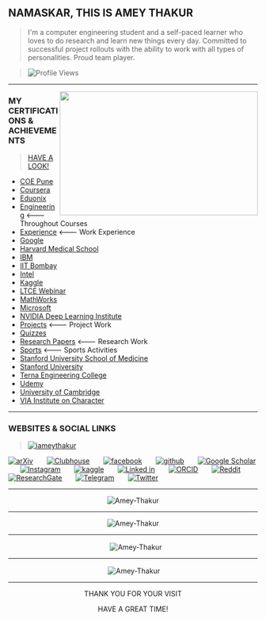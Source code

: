 ## NAMASKAR, THIS IS AMEY THAKUR

>I'm a computer engineering student and a self-paced learner who loves to do research and learn new things every day. Committed to successful project rollouts with the ability to work with all types of personalities. Proud team player. 

<!--
**Amey-Thakur/Amey-Thakur** is a ✨ _special_ ✨ repository because its `README.md` (this file) appears on your GitHub profile.

Here are some ideas to get you started:

- 🔭 I’m currently working on ...
- 🌱 I’m currently learning ...
- 👯 I’m looking to collaborate on ...
- 🤔 I’m looking for help with ...
- 💬 Ask me about ...
- 📫 How to reach me: ...
- 😄 Pronouns: ...
- ⚡ Fun fact: ...

```bash
.
├── code
│   └── Data_preparation_and_Analysis.ipynb
├── input
│   ├── sample_submission.xlsx
│   ├── test.csv
│   └── train.csv
├── README.md
└── submissions
```
-->

>![Profile Views](https://komarev.com/ghpvc/?username=Amey-Thakur&color=brightgreen&style=flat-square&label=PROFILE+VIEWS)

---

<img align="right" height="250" width="400" src="https://media3.giphy.com/media/p4NLw3I4U0idi/giphy.gif?cid=ecf05e47u651twctsezhzbsw8myzchukcjxu7oeakq3ujf17&rid=giphy.gif" />

### MY CERTIFICATIONS & ACHIEVEMENTS

>[HAVE A LOOK!](https://github.com/Amey-Thakur/ACHIEVEMENTS#readme)

 - [COE Pune](https://github.com/Amey-Thakur/ACHIEVEMENTS#coe-pune)
 - [Coursera](https://github.com/Amey-Thakur/ACHIEVEMENTS#coursera)
 - [Eduonix](https://github.com/Amey-Thakur/ACHIEVEMENTS#eduonix)
 - [Engineering](https://github.com/Amey-Thakur/ACHIEVEMENTS#engineering)          <--- Throughout Courses
 - [Experience](https://github.com/Amey-Thakur/ACHIEVEMENTS#experience)          <--- Work Experience
 - [Google](https://github.com/Amey-Thakur/ACHIEVEMENTS#google)
 - [Harvard Medical School](https://github.com/Amey-Thakur/ACHIEVEMENTS#harvard-medical-school)
 - [IBM](https://github.com/Amey-Thakur/ACHIEVEMENTS#ibm)
 - [IIT Bombay](https://github.com/Amey-Thakur/ACHIEVEMENTS#iit-bombay)
 - [Intel](https://github.com/Amey-Thakur/ACHIEVEMENTS#intel)
 - [Kaggle](https://github.com/Amey-Thakur/ACHIEVEMENTS/#kaggle)
 - [LTCE Webinar](https://github.com/Amey-Thakur/ACHIEVEMENTS#ltce-webinar)
 - [MathWorks](https://github.com/Amey-Thakur/ACHIEVEMENTS#mathworks)
 - [Microsoft](https://github.com/Amey-Thakur/ACHIEVEMENTS#microsoft)
 - [NVIDIA Deep Learning Institute](https://github.com/Amey-Thakur/ACHIEVEMENTS#nvidia-deep-learning-institute)
 - [Projects](https://github.com/Amey-Thakur/ACHIEVEMENTS#projects)          <--- Project Work
 - [Quizzes](https://github.com/Amey-Thakur/ACHIEVEMENTS#quizzes)
 - [Research Papers](https://github.com/Amey-Thakur/ACHIEVEMENTS#research-papers)          <--- Research Work
 - [Sports](https://github.com/Amey-Thakur/ACHIEVEMENTS/#sports)          <--- Sports Activities
 - [Stanford University School of Medicine](https://github.com/Amey-Thakur/ACHIEVEMENTS#stanford-university-school-of-medicine)
 - [Stanford University](https://github.com/Amey-Thakur/ACHIEVEMENTS#stanford-university)
 - [Terna Engineering College](https://github.com/Amey-Thakur/ACHIEVEMENTS#terna-engineering-college)
 - [Udemy](https://github.com/Amey-Thakur/ACHIEVEMENTS#udemy)
 - [University of Cambridge](https://github.com/Amey-Thakur/ACHIEVEMENTS/#university-of-cambridge)
 - [VIA Institute on Character](https://github.com/Amey-Thakur/ACHIEVEMENTS#via-institute-on-character)

---

### WEBSITES & SOCIAL LINKS

><a href="https://twitter.com/iameythakur" target="blank"><img src="https://img.shields.io/twitter/follow/iameythakur?logo=twitter&style=for-the-badge&color=blue&style=flat-square" alt="iameythakur" /></a>

[![arXiv](https://user-images.githubusercontent.com/54937357/128647010-e941096e-1aa8-42b0-9b43-6d350918ad62.jpg)](https://arxiv.org/a/thakur_a_3.html) &nbsp; &nbsp; &nbsp;
[![Clubhouse](https://user-images.githubusercontent.com/54937357/128518748-dbbf03b9-cb23-4867-a376-3099bddbbf5e.png)](https://www.clubhouse.com/@ameythakur) &nbsp; &nbsp; &nbsp;
[![facebook](https://user-images.githubusercontent.com/54937357/127763744-3a5c9e3d-16b0-4633-a462-054c054830f4.png)](https://www.facebook.com/iameythakur) &nbsp; &nbsp; &nbsp;
[![github](https://user-images.githubusercontent.com/54937357/126553108-d50d51f3-5d73-46a9-bd47-9ce55eae1d4c.png)](https://github.com/Amey-Thakur) &nbsp; &nbsp; &nbsp;
[![Google Scholar](https://user-images.githubusercontent.com/54937357/128647066-f7ad94a4-9238-475a-8b05-31d623e7bccc.png)](https://scholar.google.com/citations?user=0inooPgAAAAJ) &nbsp; &nbsp; &nbsp;
[![Instagram](https://user-images.githubusercontent.com/54937357/128647103-fc9fe915-e8b1-4152-b5d8-51b42933953a.jpg)](https://www.instagram.com/iameythakur) &nbsp; &nbsp; &nbsp;
[![kaggle](https://user-images.githubusercontent.com/54937357/126513065-fc04f954-a3b4-4e9d-878b-92b6c0d61753.jpg)](https://www.kaggle.com/ameythakur20) &nbsp; &nbsp; &nbsp;
[![Linked in](https://user-images.githubusercontent.com/54937357/126513520-a9a3a301-101c-4e39-ab00-a2ec114da8e7.png)](https://www.linkedin.com/in/amey-thakur/) &nbsp; &nbsp; &nbsp;
[![ORCID](https://user-images.githubusercontent.com/54937357/126552299-08592769-5f9b-4bd5-98a1-64dd74945a28.png)](https://orcid.org/0000-0001-5644-1575) &nbsp; &nbsp; &nbsp;
[![Reddit](https://user-images.githubusercontent.com/54937357/126513868-f71f58df-ea51-42ff-aa92-77e57a6c445e.png)](https://www.reddit.com/user/iameythakur) &nbsp; &nbsp; &nbsp;
[![ResearchGate](https://user-images.githubusercontent.com/54937357/126514422-ba0e7de1-cbc2-4186-94d9-39e8a22c1c78.png)](https://www.researchgate.net/profile/Amey-Thakur) &nbsp; &nbsp; &nbsp;
[![Telegram](https://user-images.githubusercontent.com/54937357/126516748-eeb985b4-1341-4e6d-9cf1-d3f0d8ec6a91.jpg)](https://t.me/ameythakur) &nbsp; &nbsp; &nbsp;
[![Twitter](https://user-images.githubusercontent.com/54937357/126516637-c9c166c1-a377-4d5b-a16b-37a29143121a.png)](https://twitter.com/iameythakur)

---

<p align="center"> <img align="center" a href="https://github.com/ryo-ma/github-profile-trophy" target="blank"><img src="https://github-profile-trophy.vercel.app/?username=Amey-Thakur&margin-w=30" alt="Amey-Thakur" /></a> </p>

---

<p align="center"><img align="center" src="https://github-readme-stats.vercel.app/api/top-langs?username=Amey-Thakur&show_icons=true&locale=en&layout=compact" alt="Amey-Thakur" /></p> 

---

<p align="center">&nbsp;&nbsp;&nbsp;<img align="center" src="https://github-readme-stats.vercel.app/api?username=Amey-Thakur&show_icons=true&locale=en" alt="Amey-Thakur" /></p> 

---

<p align="center">&nbsp;<img align="center" src="https://github-readme-streak-stats.herokuapp.com/?user=Amey-Thakur&" alt="Amey-Thakur" /></p>

---

<p align="center"> THANK YOU FOR YOUR VISIT </p>

<p align="center"> HAVE A GREAT TIME! </p>

